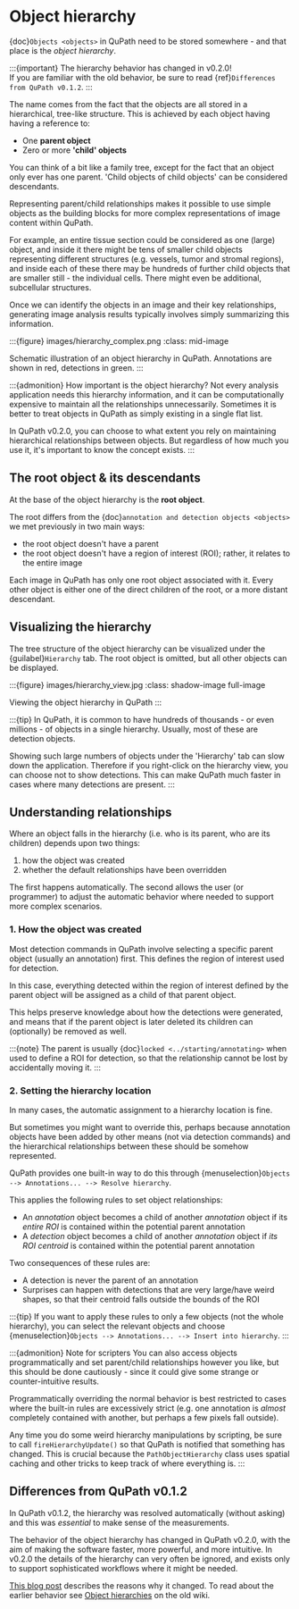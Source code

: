 # Object hierarchy

{doc}`Objects <objects>` in QuPath need to be stored somewhere - and that place is the *object hierarchy*.

:::{important}
The hierarchy behavior has changed in v0.2.0! <br />
If you are familiar with the old behavior, be sure to read {ref}`Differences from QuPath v0.1.2`.
:::

The name comes from the fact that the objects are all stored in a hierarchical, tree-like structure.
This is achieved by each object having having a reference to:

- One **parent object**
- Zero or more **'child' objects**

You can think of a bit like a family tree, except for the fact that an object only ever has one parent.
'Child objects of child objects' can be considered descendants.

Representing parent/child relationships makes it possible to use simple objects as the building blocks for more complex representations of image content within QuPath.

For example, an entire tissue section could be considered as one (large) object, and inside it there might be tens of smaller child objects representing different structures (e.g. vessels, tumor and stromal regions), and inside each of these there may be hundreds of further child objects that are smaller still - the individual cells.
There might even be additional, subcellular structures.

Once we can identify the objects in an image and their key relationships, generating image analysis results typically involves simply summarizing this information.

:::{figure} images/hierarchy_complex.png
:class: mid-image

Schematic illustration of an object hierarchy in QuPath.
Annotations are shown in red, detections in green.
:::

:::{admonition} How important is the object hierarchy?
Not every analysis application needs this hierarchy information, and it can be computationally expensive to maintain all the relationships unnecessarily.
Sometimes it is better to treat objects in QuPath as simply existing in a single flat list.

In QuPath v0.2.0, you can choose to what extent you rely on maintaining hierarchical relationships between objects.
But regardless of how much you use it, it's important to know the concept exists.
:::

## The root object & its descendants

At the base of the object hierarchy is the **root object**.

The root differs from the {doc}`annotation and detection objects <objects>` we met previously in two main ways:

- the root object doesn't have a parent
- the root object doesn't have a region of interest (ROI); rather, it relates to the entire image

Each image in QuPath has only one root object associated with it.
Every other object is either one of the direct children of the root, or a more distant descendant.

## Visualizing the hierarchy

The tree structure of the object hierarchy can be visualized under the {guilabel}`Hierarchy` tab.
The root object is omitted, but all other objects can be displayed.

:::{figure} images/hierarchy_view.jpg
:class: shadow-image full-image

Viewing the object hierarchy in QuPath
:::

:::{tip}
In QuPath, it is common to have hundreds of thousands - or even millions - of objects in a single hierarchy.
Usually, most of these are detection objects.

Showing such large numbers of objects under the 'Hierarchy' tab can slow down the application.
Therefore if you right-click on the hierarchy view, you can choose not to show detections.
This can make QuPath much faster in cases where many detections are present.
:::

## Understanding relationships

Where an object falls in the hierarchy (i.e. who is its parent, who are its children) depends upon two things:

1. how the object was created
2. whether the default relationships have been overridden

The first happens automatically.
The second allows the user (or programmer) to adjust the automatic behavior where needed to support more complex scenarios.

### 1. How the object was created

Most detection commands in QuPath involve selecting a specific parent object (usually an annotation) first.
This defines the region of interest used for detection.

In this case, everything detected within the region of interest defined by the parent object will be assigned as a child of that parent object.

This helps preserve knowledge about how the detections were generated, and means that if the parent object is later deleted its children can (optionally) be removed as well.

:::{note}
The parent is usually {doc}`locked <../starting/annotating>` when used to define a ROI for detection, so that the relationship cannot be lost by accidentally moving it.
:::

### 2. Setting the hierarchy location

In many cases, the automatic assignment to a hierarchy location is fine.

But sometimes you might want to override this, perhaps because annotation objects have been added by other means (not via detection commands) and the hierarchical relationships between these should be somehow represented.

QuPath provides one built-in way to do this through {menuselection}`Objects --> Annotations... --> Resolve hierarchy`.

This applies the following rules to set object relationships:

- An *annotation* object becomes a child of another *annotation* object if its *entire ROI* is contained within the potential parent annotation
- A *detection* object becomes a child of another *annotation* object if *its ROI centroid* is contained within the potential parent annotation

Two consequences of these rules are:

- A detection is never the parent of an annotation
- Surprises can happen with detections that are very large/have weird shapes, so that their centroid falls outside the bounds of the ROI

:::{tip}
If you want to apply these rules to only a few objects (not the whole hierarchy), you can select the relevant objects and choose {menuselection}`Objects --> Annotations... --> Insert into hierarchy`.
:::

:::{admonition} Note for scripters
You can also access objects programmatically and set parent/child relationships however you like, but this should be done cautiously - since it could give some strange or counter-intuitive results.

Programmatically overriding the normal behavior is best restricted to cases where the built-in rules are excessively strict (e.g. one annotation is *almost* completely contained with another, but perhaps a few pixels fall outside).

Any time you do some weird hierarchy manipulations by scripting, be sure to call `fireHierarchyUpdate()` so that QuPath is notified that something has changed.
This is crucial because the `PathObjectHierarchy` class uses spatial caching and other tricks to keep track of where everything is.
:::

## Differences from QuPath v0.1.2

In QuPath v0.1.2, the hierarchy was resolved automatically (without asking) and this was *essential* to make sense of the measurements.

The behavior of the object hierarchy has changed in QuPath v0.2.0, with the aim of making the software faster, more powerful, and more intuitive.
In v0.2.0 the details of the hierarchy can very often be ignored, and exists only to support sophisticated workflows where it might be needed.

[This blog post](https://petebankhead.github.io/qupath/2019/11/17/changing-the-hierarchy.html) describes the reasons why it changed.
To read about the earlier behavior see [Object hierarchies](https://github.com/qupath/qupath/wiki/Object-hierarchies) on the old wiki.
